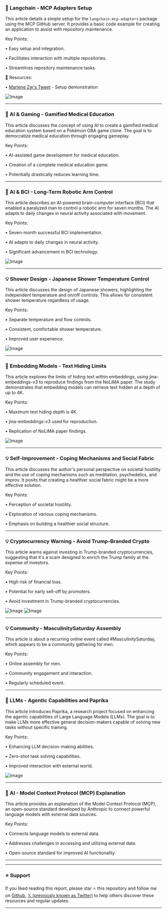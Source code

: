 ### 🤖 Langchain - MCP Adapters Setup

This article details a simple setup for the `langchain-mcp-adapters` package using the MCP GitHub server.  It provides a basic code example for creating an application to assist with repository maintenance.

Key Points:

• Easy setup and integration.


• Facilitates interaction with multiple repositories.


• Streamlines repository maintenance tasks.



🔗 Resources:

• [Marlene Zw's Tweet](https://x.com/marlene_zw/status/1898080506022948940) -  Setup demonstration


![Image](https://pbs.twimg.com/ext_tw_video_thumb/1898079866039214080/pu/img/1sKPO-0n-xYrDe5Y.jpg)


---
### 🚀 AI & Gaming - Gamified Medical Education

This article discusses the concept of using AI to create a gamified medical education system based on a Pokémon GBA game clone.  The goal is to democratize medical education through engaging gameplay.

Key Points:

•  AI-assisted game development for medical education.


•  Creation of a complete medical education game.


•  Potentially drastically reduces learning time.



---
### 🤖 AI & BCI - Long-Term Robotic Arm Control

This article describes an AI-powered brain-computer interface (BCI) that enabled a paralyzed man to control a robotic arm for seven months. The AI adapts to daily changes in neural activity associated with movement.


Key Points:

•  Seven-month successful BCI implementation.


• AI adapts to daily changes in neural activity.


•  Significant advancement in BCI technology.



![Image](https://pbs.twimg.com/media/GlgRuzlXQAA3GAV?format=jpg&name=small)


---
### 💡 Shower Design - Japanese Shower Temperature Control

This article discusses the design of Japanese showers, highlighting the independent temperature and on/off controls. This allows for consistent shower temperature regardless of usage.

Key Points:

• Separate temperature and flow controls.


• Consistent, comfortable shower temperature.


•  Improved user experience.


![Image](https://pbs.twimg.com/media/Glbis8nbwAEsNJC?format=jpg&name=small)


---
### 🤖 Embedding Models - Text Hiding Limits

This article explores the limits of hiding text within embeddings, using jina-embeddings-v3 to reproduce findings from the NoLiMA paper. The study demonstrates that embedding models can retrieve text hidden at a depth of up to 4K.

Key Points:

•  Maximum text hiding depth is 4K.


•  jina-embeddings-v3 used for reproduction.


•  Replication of NoLiMA paper findings.



![Image](https://pbs.twimg.com/media/Glbp2-obwAY9aKP?format=jpg&name=small)


---
### 💡 Self-Improvement - Coping Mechanisms and Social Fabric

This article discusses the author's personal perspective on societal hostility and the use of coping mechanisms such as meditation, psychedelics, and improv.  It posits that creating a healthier social fabric might be a more effective solution.

Key Points:

•  Perception of societal hostility.


•  Exploration of various coping mechanisms.


•  Emphasis on building a healthier social structure.



---
### 💡 Cryptocurrency Warning - Avoid Trump-Branded Crypto

This article warns against investing in Trump-branded cryptocurrencies, suggesting that it's a scam designed to enrich the Trump family at the expense of investors.

Key Points:

•  High risk of financial loss.


•  Potential for early sell-off by promoters.


•  Avoid investment in Trump-branded cryptocurrencies.



![Image](https://pbs.twimg.com/media/GlfszoPWwAAYjGH?format=jpg&name=360x360)
![Image](https://pbs.twimg.com/media/GlfszoPXsAAWtzq?format=jpg&name=360x360)


---
### 💡 Community - MasculinitySaturday Assembly

This article is about a recurring online event called #MasculinitySaturday, which appears to be a community gathering for men.

Key Points:

• Online assembly for men.


•  Community engagement and interaction.


•  Regularly scheduled event.


---
### 🤖 LLMs - Agentic Capabilities and Paprika

This article introduces Paprika, a research project focused on enhancing the agentic capabilities of Large Language Models (LLMs).  The goal is to make LLMs more effective general decision-makers capable of solving new tasks without specific training.

Key Points:

•  Enhancing LLM decision-making abilities.


•  Zero-shot task solving capabilities.


•  Improved interaction with external world.


![Image](https://pbs.twimg.com/media/GlcJ7IIXsAAi9ly?format=jpg&name=small)


---
### 🤖 AI - Model Context Protocol (MCP) Explanation

This article provides an explanation of the Model Context Protocol (MCP), an open-source standard developed by Anthropic to connect powerful language models with external data sources.

Key Points:

•  Connects language models to external data.


•  Addresses challenges in accessing and utilizing external data.


•  Open-source standard for improved AI functionality.


---


---

### ⭐️ Support

If you liked reading this report, please star ⭐️ this repository and follow me on [Github](https://github.com/Drix10), [𝕏 (previously known as Twitter)](https://x.com/DRIX_10_) to help others discover these resources and regular updates.

---